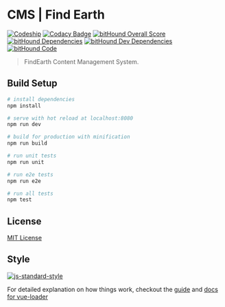 # CMS | Find Earth

[![Codeship](https://img.shields.io/codeship/55530020-09f4-0135-259a-02d4833482d6/develop.svg)](https://app.codeship.com/projects/214686)
[![Codacy Badge](https://api.codacy.com/project/badge/Grade/cb9ddf66e54e408f9b9ce0b424ab995e)](https://www.codacy.com/app/FindEarth/cms?utm_source=github.com&amp;utm_medium=referral&amp;utm_content=FindEarth/cms&amp;utm_campaign=Badge_Grade)
[![bitHound Overall Score](https://www.bithound.io/github/FindEarth/cms/badges/score.svg)](https://www.bithound.io/github/FindEarth/cms)
[![bitHound Dependencies](https://www.bithound.io/github/FindEarth/cms/badges/dependencies.svg)](https://www.bithound.io/github/FindEarth/cms/develop/dependencies/npm)
[![bitHound Dev Dependencies](https://www.bithound.io/github/FindEarth/cms/badges/devDependencies.svg)](https://www.bithound.io/github/FindEarth/cms/develop/dependencies/npm)
[![bitHound Code](https://www.bithound.io/github/FindEarth/cms/badges/code.svg)](https://www.bithound.io/github/FindEarth/cms)

> FindEarth Content Management System.

## Build Setup

``` bash
# install dependencies
npm install

# serve with hot reload at localhost:8080
npm run dev

# build for production with minification
npm run build

# run unit tests
npm run unit

# run e2e tests
npm run e2e

# run all tests
npm test
```

## License
[MIT License](https://github.com/findearth/cms/blob/develop/LICENSE)

## Style
[![js-standard-style](https://cdn.rawgit.com/feross/standard/master/badge.svg)](http://standardjs.com)

For detailed explanation on how things work, checkout the [guide](http://vuejs-templates.github.io/webpack/) and [docs for vue-loader](http://vuejs.github.io/vue-loader)
